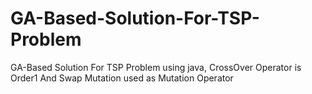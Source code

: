 # GA-Based-Solution-For-TSP-Problem
GA-Based Solution For TSP Problem using java, CrossOver Operator is Order1 And Swap Mutation used as Mutation Operator
